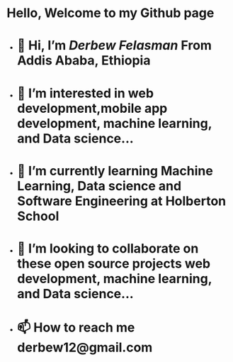<!DOCTYPE html>
<html leng="en">
  <body>
    <p > <h1>Hello, Welcome to my Github page </h1></p>
<ul > 
  <li> <h1>👋 Hi, I’m <em>Derbew Felasman</em> From Addis Ababa, Ethiopia </h></li>
  <li> <h1> 👀 I’m interested in  web development,mobile app development, machine learning, and Data science...</h></li>
  <li> <h1>  🌱 I’m currently learning Machine Learning, Data science and Software Engineering at Holberton School </h></li>
  <li> <h1> 💞️ I’m looking to collaborate on these open source projects web development, machine learning, and Data science...</h></li>
  <li> <h1> 📫 How to reach me derbew12@gmail.com </h></li>
</ul>
<!---
The distance between what you want and what you get is what you do
--->
  </body>
 </html>
